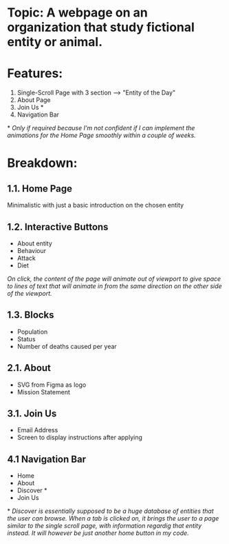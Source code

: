 # Topic: A webpage on an organization that study fictional entity or animal.

# Features:

1. Single-Scroll Page with 3 section --> "Entity of the Day"
2. About Page
3. Join Us *
4. Navigation Bar

\* *Only if required because I'm not confident if I can implement the animations for the Home Page smoothly within a couple of weeks.*

# Breakdown:

## 1.1. Home Page

Minimalistic with just a basic introduction on the chosen entity 

## 1.2. Interactive Buttons

- About entity
- Behaviour
- Attack
- Diet

*On click, the content of the page will animate out of viewport to give space to lines of text that will animate in from the same direction on the other side of the viewport.*

## 1.3. Blocks

- Population
- Status
- Number of deaths caused per year

## 2.1. About

- SVG from Figma as logo
- Mission Statement 

## 3.1. Join Us

- Email Address
- Screen to display instructions after applying

## 4.1 Navigation Bar

- Home
- About
- Discover *
- Join Us

\* *Discover is essentially supposed to be a huge database of entities that the user can browse. When a tab is clicked on, it brings the user to a page similar to the single scroll page, with information regardig that entity instead. It will however be just another home button in my code.*

